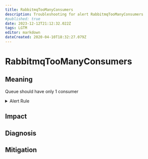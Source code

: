 ```yaml
---
title: RabbitmqTooManyConsumers
description: Troubleshooting for alert RabbitmqTooManyConsumers
#published: true
date: 2023-12-12T21:12:32.022Z
tags: LGTM
editor: markdown
dateCreated: 2020-04-10T18:32:27.079Z
---
```


# RabbitmqTooManyConsumers

## Meaning
[//]: # "Short paragraph that explains what the alert means"
Queue should have only 1 consumer

<details>
  <summary>Alert Rule</summary>

  ```yaml
alert: RabbitmqTooManyConsumers
expr: rabbitmq_queue_consumers{queue="my-queue"} > 1
for: 0m
labels:
    severity: critical
annotations:
    summary: RabbitMQ too many consumers (instance {{ $labels.instance }})
    description: |-
        Queue should have only 1 consumer
          VALUE = {{ $value }}
          LABELS = {{ $labels }}
    runbook: https://github.com/srerun/prometheus-alerts/content/runbooks/RabbitmqTooManyConsumers

  ```
</details>


## Impact
[//]: # "What could / will happen if the alert is not addressed"



## Diagnosis
[//]: # "Steps to take to identify the cause of the problem"



## Mitigation
[//]: # "The steps necessary to resolve the alert"
